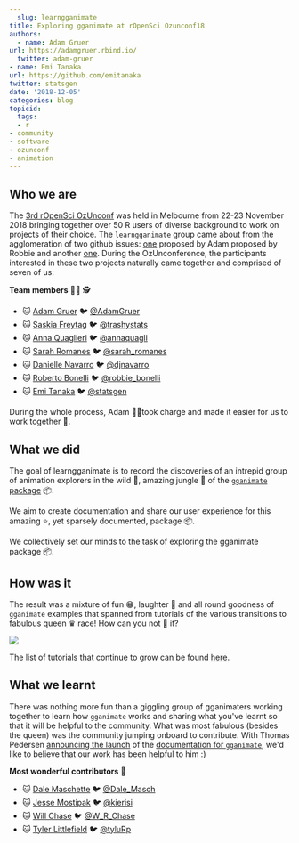 ```yaml
---
  slug: learngganimate
title: Exploring gganimate at rOpenSci Ozunconf18
authors:
  - name: Adam Gruer
url: https://adamgruer.rbind.io/
  twitter: adam-gruer
- name: Emi Tanaka
url: https://github.com/emitanaka
twitter: statsgen
date: '2018-12-05'
categories: blog
topicid: 
  tags:
  - r
- community
- software
- ozunconf
- animation
---
```

  
  ## Who we are
  
  The [3rd rOpenSci OzUnconf](http://ozunconf18.ropensci.org/) was held in Melbourne from 22-23 November 2018 bringing together over 50 R users of diverse background to work on projects of their choice. The `learngganimate` group came about from the agglomeration of two github issues: [one](https://github.com/ropensci/ozunconf18/issues/11) proposed by Adam proposed by Robbie and another [one](https://github.com/ropensci/ozunconf18/issues/15). During the OzUnconference, the participants interested in these two projects naturally came together and comprised of seven of us:  
  
  **Team members** 👩‍🌾 🕵

- 🐱 [Adam Gruer](https://github.com/adam-gruer) 🐦
[@AdamGruer](https://twitter.com/AdamGruer)
- 🐱 [Saskia Freytag](https://github.com/SaskiaFreytag) 🐦
[@trashystats](https://twitter.com/trashystats)
- 🐱 [Anna Quaglieri](https://github.com/annaquaglieri16) 🐦
[@annaquagli](https://twitter.com/annaquagli)
- 🐱 [Sarah Romanes](https://github.com/sarahromanes) 🐦
[@sarah\_romanes](https://twitter.com/sarah_romanes)
- 🐱 [Danielle Navarro](https://github.com/djnavarro) 🐦
[@djnavarro](https://twitter.com/djnavarro)
- 🐱 [Roberto Bonelli](https://github.com/Robbie90) 🐦
[@robbie\_bonelli](https://twitter.com/robbie_bonelli)
- 🐱 [Emi Tanaka](https://github.com/emitanaka) 🐦
[@statsgen](https://twitter.com/statsgen)

During the whole process, Adam 🧔🏻took charge and made it easier for us to work together 🥳. 

## What we did

The goal of learngganimate is to record the discoveries of an intrepid
group of animation explorers in the wild 🐯, amazing jungle 🌳 of the
[`gganimate` package](https://github.com/thomasp85/gganimate) 📦.

We aim to create documentation and share our user experience for this
amazing ⭐, yet sparsely documented, package 📦.

We collectively set our minds to the task of exploring the gganimate
package 📦.

## How was it

The result was a mixture of fun 😁, laughter 🤣 and all round goodness of `gganimate` examples that spanned from tutorials of the various transitions to fabulous queen ♛ race! How can you not 🧡 it?

![](https://github.com/ropenscilabs/learngganimate/blob/master/RuPaul_excercise/making_gganimate_fab_files/figure-markdown_github/rupaulgif-1.gif)

The list of tutorials that continue to grow can be found [here](https://github.com/ropenscilabs/learngganimate).

## What we learnt

There was nothing more fun than a giggling group of gganimaters working together to learn how `gganimate` works and sharing what you've learnt so that it will be helpful to the community. What was most fabulous (besides the queen) was the community jumping onboard to contribute. With Thomas Pedersen [announcing the launch](https://twitter.com/thomasp85/status/1074388077248954368) of the [documentation for `gganimate`](https://gganimate.com/), we'd like to believe that our work has been helpful to him :)

**Most wonderful contributors** 🙌

  - 🐱 [Dale Maschette](https://github.com/Maschette) 🐦
    [@Dale\_Masch](https://twitter.com/Dale_Masch)
  - 🐱 [Jesse Mostipak](https://github.com/jmostipak) 🐦
    [@kierisi](https://twitter.com/kierisi)
  - 🐱 [Will Chase](https://github.com/will-r-chase) 🐦
    [@W\_R\_Chase](https://twitter.com/W_R_Chase)
  - 🐱 [Tyler Littlefield](https://github.com/tyluRp) 🐦
    [@tyluRp](https://twitter.com/tyluRp)
